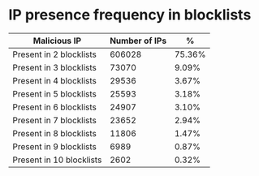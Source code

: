 # IP presence frequency in blocklists
| Malicious IP | Number of IPs | % |
|----|----|----|
| Present in 2 blocklists | 606028 | 75.36% |
| Present in 3 blocklists | 73070 | 9.09% |
| Present in 4 blocklists | 29536 | 3.67% |
| Present in 5 blocklists | 25593 | 3.18% |
| Present in 6 blocklists | 24907 | 3.10% |
| Present in 7 blocklists | 23652 | 2.94% |
| Present in 8 blocklists | 11806 | 1.47% |
| Present in 9 blocklists | 6989 | 0.87% |
| Present in 10 blocklists | 2602 | 0.32% |
